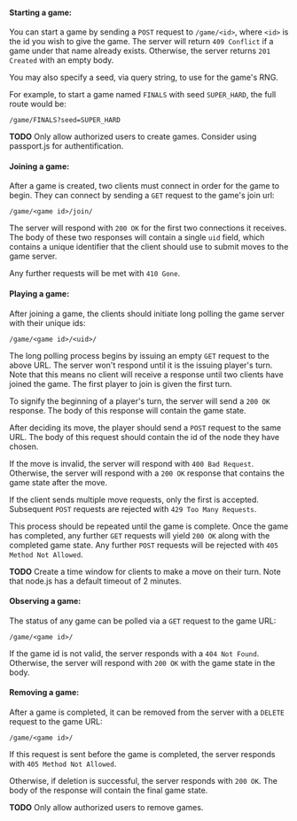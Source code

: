 #### Starting a game:
You can start a game by sending a `POST` request to `/game/<id>`, where `<id>` is the id you wish to give the game.
The server will return `409 Conflict` if a game under that name already exists.
Otherwise, the server returns `201 Created` with an empty body.

You may also specify a seed, via query string, to use for the game's RNG.

For example, to start a game named `FINALS` with seed `SUPER_HARD`, the full route would be:
```
/game/FINALS?seed=SUPER_HARD
```

**TODO**
Only allow authorized users to create games.
Consider using passport.js for authentification.


#### Joining a game:
After a game is created, two clients must connect in order for the game to begin.
They can connect by sending a `GET` request to the game's join url:
```
/game/<game id>/join/
```

The server will respond with `200 OK` for the first two connections it receives.
The body of these two responses will contain a single `uid` field, which contains a unique identifier that the client should use to submit moves to the game server.

Any further requests will be met with `410 Gone`.


#### Playing a game:
After joining a game, the clients should initiate long polling the game server with their unique ids:
```
/game/<game id>/<uid>/
```

The long polling process begins by issuing an empty `GET` request to the above URL.
The server won't respond until it is the issuing player's turn.
Note that this means no client will receive a response until two clients have joined the game.
The first player to join is given the first turn.

To signify the beginning of a player's turn, the server will send a `200 OK` response.
The body of this response will contain the game state.

After deciding its move, the player should send a `POST` request to the same URL.
The body of this request should contain the id of the node they have chosen.

If the move is invalid, the server will respond with `400 Bad Request`.
Otherwise, the server will respond with a `200 OK` response that contains the game state after the move.

If the client sends multiple move requests, only the first is accepted.
Subsequent `POST` requests are rejected with `429 Too Many Requests`.

This process should be repeated until the game is complete.
Once the game has completed, any further `GET` requests will yield `200 OK` along with the completed game state.
Any further `POST` requests will be rejected with `405 Method Not Allowed`.

**TODO**
Create a time window for clients to make a move on their turn.
Note that node.js has a default timeout of 2 minutes.

#### Observing a game:
The status of any game can be polled via a `GET` request to the game URL:
```
/game/<game id>/
```
If the game id is not valid, the server responds with a `404 Not Found`.
Otherwise, the server will respond with `200 OK` with the game state in the body.


#### Removing a game:
After a game is completed, it can be removed from the server with a `DELETE` request to the game URL:
```
/game/<game id>/
```

If this request is sent before the game is completed, the server responds with `405 Method Not Allowed`.

Otherwise, if deletion is successful, the server responds with `200 OK`. The body of the response will contain the final game state.

**TODO**
Only allow authorized users to remove games.
